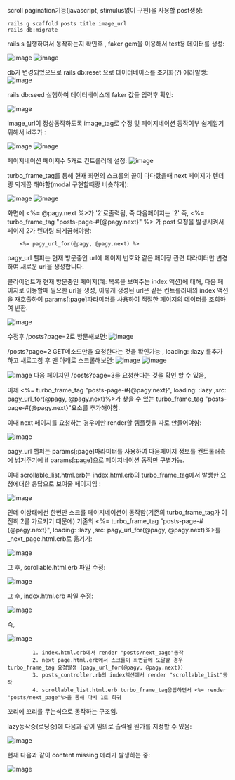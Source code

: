 scroll pagination기능(javascript, stimulus없이 구현)을 사용할 post생성:

    rails g scaffold posts title image_url
    rails db:migrate
  
rails s 실행하여서 동작하는지 확인후 , faker gem을 이용해서 test용 데이터를 생성:


![image](https://github.com/twingay96/pagy_project/assets/64403357/75fedc8a-a8f1-4918-a1c2-fd82bcb01a7d)
![image](https://github.com/twingay96/pagy_project/assets/64403357/2591abb6-7852-4514-891e-4ee27260cff9)

db가 변경되었으므로 rails db:reset 으로 데이터베이스를 초기화(?) 에러발생:
![image](https://github.com/twingay96/pagy_project/assets/64403357/8c7dfaf3-a9c6-4ca6-b022-751fbd897572)

rails db:seed 실행하여 데이터베이스에 faker 값들 입력후 확인:

![image](https://github.com/twingay96/pagy_project/assets/64403357/56b3ac22-03dc-47e2-b684-b3659425be8c)

image_url이 정상동작하도록 image_tag로 수정 및 페이지네이션 동작여부 쉽게알기위해서 id추가 :

![image](https://github.com/twingay96/pagy_project/assets/64403357/62a5dc7d-643b-4403-a355-28ef79795d2e)
![image](https://github.com/twingay96/pagy_project/assets/64403357/ffad3fbd-6fb6-4c6a-a93e-60632b6e7a7c)

페이지네이션 페이지수 5개로 컨트롤러에 설정:
![image](https://github.com/twingay96/pagy_project/assets/64403357/eefb3655-3cfb-4a4d-aa5a-3c368846b4ef)

turbo_frame_tag를 통해 현재 화면의 스크롤의 끝이 다다랐을때 next 페이지가 렌더링 되게끔 해야함(modal 구현할때랑 비슷하게):

![image](https://github.com/twingay96/pagy_project/assets/64403357/f456a871-4a13-4ba6-b931-01a51f2c5bad)
![image](https://github.com/twingay96/pagy_project/assets/64403357/f8f9f381-aaa0-405e-87d6-e08f6fc6b184)

화면에 <%= @pagy.next %>가 '2'로출력됨, 즉 다음페이지는 '2' 즉, <%= turbo_frame_tag "posts-page-#{@pagy.next}" %>
가 post 요청을 발생시켜서 페이지 2가 렌더링 되게끔해야함:

        <%= pagy_url_for(@pagy, @pagy.next) %>

pagy_url 헬퍼는 현재 방문중인 url에 페이지 번호와 같은 페이징 관련 파라미터만 변경하여 새로운 url을 생성합니다.

클라이언트가 현재 방문중인 페이지(예: 목록을 보여주는 index 액션)에 대해, 다음 페이지로 이동할때 필요한 url을 생성,
이렇게 생성된 url은 같은 컨트롤러내의 index 액션을 재호출하여 params[:page]파라미터를 사용하여 적절한 페이지의 데이터를 조회하여 반환.

![image](https://github.com/twingay96/pagy_project/assets/64403357/3288519b-8ad4-4465-863d-9af899187b4f)

수정후 /posts?page=2로 방문해보면:
![image](https://github.com/twingay96/pagy_project/assets/64403357/83d29182-af48-4c0a-8b8b-9f929e4671c8)

/posts?page=2 GET메소드만을 요청한다는 것을 확인가능 , loading: :lazy 를추가하고 새로고침 후 맨 아래로 스크롤해보면:
![image](https://github.com/twingay96/pagy_project/assets/64403357/6a7e92f7-3de8-4b0e-9af5-1ef0762603f4)
![image](https://github.com/twingay96/pagy_project/assets/64403357/99930319-5a3c-422a-acfb-3428c80496da)

![image](https://github.com/twingay96/pagy_project/assets/64403357/bb08455f-2453-4ca2-82ed-72f6c058e568)
다음 페이지인 /posts?page=3을 요청한다는 것을 확인 할 수 있음,

이제 <%= turbo_frame_tag "posts-page-#{@pagy.next}", loading: :lazy ,src: pagy_url_for(@pagy, @pagy.next)%>가 
찾을 수 있는 turbo_frame_tag "posts-page-#{@pagy.next}"요소를 추가해야함. 

이때 next 페이지를 요청하는 경우에만 render할 템플릿을 따로 만들어야함:

![image](https://github.com/twingay96/pagy_project/assets/64403357/c5600609-466f-413c-bdfd-c9c8fdf43b63)

pagy_url 헬퍼는 params[:page]파라미터를 사용하여 다음페이지 정보를 컨트롤러측에 넘겨주기에 if params[:page]으로 페이지네이션 동작만 구별가능.

이때 scrollable_list.html.erb는 index.html.erb의 turbo_frame_tag에서 발생한 요청에대한 응답으로 보여줄 페이지임 :

![image](https://github.com/twingay96/pagy_project/assets/64403357/ea2e7131-3c98-4a64-8139-e0c585294382)

인데 이상태에선 한번만 스크롤 페이지네이션이 동작함(기존의 turbo_frame_tag가 여전히 2를 가르키기 때문에)
기존의 <%= turbo_frame_tag "posts-page-#{@pagy.next}", loading: :lazy ,src: pagy_url_for(@pagy, @pagy.next)%>를 _next_page.html.erb로 옮기기:

![image](https://github.com/twingay96/pagy_project/assets/64403357/046072f4-f49c-4a4e-9ca7-990366b884a2)

그 후, scrollable.html.erb 파일 수정:

![image](https://github.com/twingay96/pagy_project/assets/64403357/b3851247-dfc6-4987-8ae7-22172b899512)

그 후, index.html.erb 파일 수정:

![image](https://github.com/twingay96/pagy_project/assets/64403357/6dac3ae1-2809-45fa-904c-a9b0e29e1fe7)

즉, 

![image](https://github.com/twingay96/pagy_project/assets/64403357/a6ded660-a9a4-498f-9e5f-fdb800594274)


            1. index.html.erb에서 render "posts/next_page"동작  
            2. next_page.html.erb에서 스크롤이 화면끝에 도달할 경우 turbo_frame_tag 요청발생 (pagy_url_for(@pagy, @pagy.next)) 
            3. posts_controller.rb의 index액션에서 render "scrollable_list"동작  
            4. scrollable_list.html.erb turbo_frame_tag응답하면서 <%= render "posts/next_page"%>을 통해 다시 1로 회귀

꼬리에 꼬리를 무는식으로 동작하는 구조임.

lazy동작중(로딩중)에 다음과 같이 임의로 출력될 뭔가를 지정할 수 있음:

![image](https://github.com/twingay96/pagy_project/assets/64403357/7d9d215a-ac42-44f1-b322-daf62970b47d)

현재 다음과 같이 content missing 에러가 발생하는 중:

![image](https://github.com/twingay96/pagy_project/assets/64403357/66abfc61-f5d1-4bbf-af4f-b7e71b6fb180)























